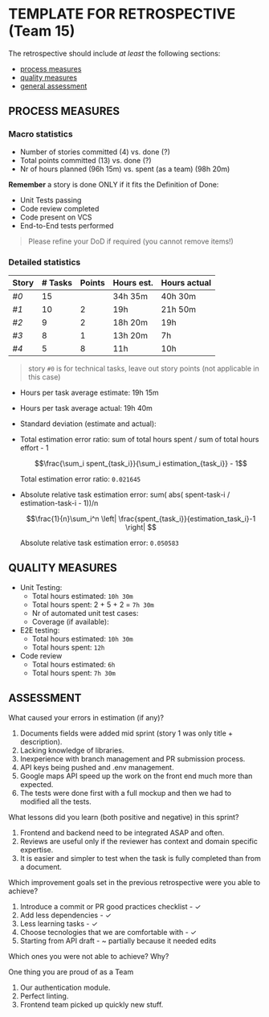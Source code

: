 TEMPLATE FOR RETROSPECTIVE (Team 15)
=====================================

The retrospective should include _at least_ the following
sections:

- [process measures](#process-measures)
- [quality measures](#quality-measures)
- [general assessment](#assessment)

## PROCESS MEASURES 

### Macro statistics

- Number of stories committed (4) vs. done (?) 
- Total points committed (13) vs. done (?)
- Nr of hours planned (96h 15m) vs. spent (as a team) (98h 20m)

**Remember** a story is done ONLY if it fits the Definition of Done:
 
- Unit Tests passing
- Code review completed
- Code present on VCS
- End-to-End tests performed 

> Please refine your DoD if required (you cannot remove items!) 

### Detailed statistics

| Story  | # Tasks | Points | Hours est. | Hours actual |
|--------|---------|--------|------------|--------------|
| _#0_   |    15   |        | 34h 35m    |   40h 30m    |
| _#1_   |    10   |    2   |     19h    |    21h 50m   |
| _#2_   |    9    |    2   | 18h 20m    |      19h     |
| _#3_   |    8    |    1   |  13h 20m   |      7h      |
| _#4_   |    5    |    8   |    11h     |      10h     |
   

> story `#0` is for technical tasks, leave out story points (not applicable in this case)

- Hours per task average estimate: 19h 15m
- Hours per task average actual: 19h 40m
- Standard deviation (estimate and actual):
- Total estimation error ratio: sum of total hours spent / sum of total hours effort - 1

    $$\frac{\sum_i spent_{task_i}}{\sum_i estimation_{task_i}} - 1$$ 

    Total estimation error ratio: `0.021645`
 
    
- Absolute relative task estimation error: sum( abs( spent-task-i / estimation-task-i - 1))/n

    $$\frac{1}{n}\sum_i^n \left| \frac{spent_{task_i}}{estimation_task_i}-1 \right| $$

    Absolute relative task estimation error: `0.050583`
  
## QUALITY MEASURES 

- Unit Testing:
  - Total hours estimated: `10h 30m`
  - Total hours spent: 2 + 5 + 2 = `7h 30m`
  - Nr of automated unit test cases: 
  - Coverage (if available): 
- E2E testing:
  - Total hours estimated: `10h 30m`
  - Total hours spent: `12h`
- Code review 
  - Total hours estimated: `6h` 
  - Total hours spent: `7h 30m`

## ASSESSMENT

What caused your errors in estimation (if any)?
1. Documents fields were added mid sprint (story 1 was only title + description).
2. Lacking knowledge of libraries.
3. Inexperience with branch management and PR submission process.
4. API keys being pushed and .env management.
5. Google maps API speed up the work on the front end much more than expected.
6. The tests were done first with a full mockup and then we had to modified all the tests.

What lessons did you learn (both positive and negative) in this sprint?
1. Frontend and backend need to be integrated ASAP and often.
2. Reviews are useful only if the reviewer has context and domain specific expertise.
3. It is easier and simpler to test when the task is fully completed than from a document.

Which improvement goals set in the previous retrospective were you able to achieve?
1. Introduce a commit or PR good practices checklist - ✓
2. Add less dependencies - ✓
3. Less learning tasks - ✓
4. Choose tecnologies that we are comfortable with - ✓
5. Starting from API draft - ~ partially because it needed edits

Which ones you were not able to achieve? Why?

One thing you are proud of as a Team
1. Our authentication module.
2. Perfect linting.
3. Frontend team picked up quickly new stuff.
  
